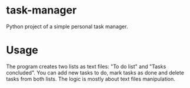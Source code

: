 # task-manager
Python project of a simple personal task manager.

# Usage
The program creates two lists as text files: "To do list" and "Tasks concluded". You can add new tasks to do, mark tasks as done and delete tasks from both lists. The logic is mostly about text files manipulation.
